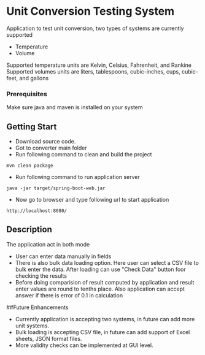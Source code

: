 # Unit Conversion Testing System

Application to test unit conversion, two types of systems are currently supported

- Temperature
- Volume

Supported temperature units are Kelvin, Celsius, Fahrenheit, and Rankine
Supported volumes units are liters, tablespoons, cubic-inches, cups, cubic-feet, and gallons

### Prerequisites

Make sure java and maven is installed on your system

## Getting Start

- Download source code.
- Got to converter main folder
- Run following command to clean and build the project

```
mvn clean package
```

- Run following command to run application server

```
java -jar target/spring-boot-web.jar
```

- Now go to browser and type following url to start application

```
http://localhost:8080/
```

## Description

The application act in both mode

- User can enter data manually in fields
- There is also bulk data loading option. Here user can select a CSV file to bulk enter the data. After loading can use "Check Data" button foor checking the results
- Before doing comparision of result computed by application and result enter values are round to tenths place. Also application can accept answer if there is error of 0.1 in calculation

##Future Enhancements

- Currently application is accepting two systems, in future can add more unit systems.
- Bulk loading is accepting CSV file, in future can add support of Excel sheets, JSON format files.
- More validity checks can be implemented at GUI level.
